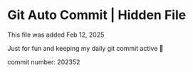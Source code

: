 # Git Auto Commit | Hidden File

This file was added Feb 12, 2025

Just for fun and keeping my daily git commit active 🤪

commit number: 202352
